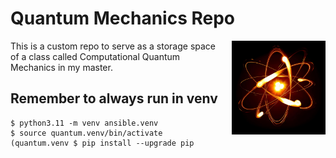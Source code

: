 # Quantum Mechanics Repo

<img src="images/quantum.jpg" alt="Placeholder Image" style="float: right; width: 150px; margin-left: 20px;">

This is a custom repo to serve as a storage space of a class called Computational Quantum Mechanics in my master.

## Remember to always run in venv

    $ python3.11 -m venv ansible.venv
    $ source quantum.venv/bin/activate
    (quantum.venv $ pip install --upgrade pip
